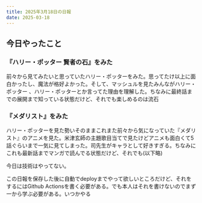 ```yaml
---
title: 2025年3月18日の日報
date: 2025-03-18
---
```


## 今日やったこと

### 『ハリー・ポッター 賢者の石』をみた

前々から見てみたいと思っていたハリー・ポッターをみた。思ってたけ以上に面白かったし、魔法が格好よかった。そして、マッシュルを見たみんながハリー・ポッター 、ハリー・ポッターとか言ってた理由を理解した。ちなみに最終話までの展開まで知っている状態だけど、それでも楽しめるのは流石

### 『メダリスト』をみた

ハリー・ポッターを見た勢いそのままこれまた前々から気になっていた『メダリスト』のアニメを見た。米津玄師の主題歌目当てで見たけどアニメも面白くて5話ぐらいまで一気に見てしまった。司先生がキャラとして好きすぎる。ちなみにこれも最新話までマンガで読んでる状態だけど、それでも(以下略)

今日は技術はやってない。

この日報を保存した後に自動でdeployまでやって欲しいところだけど、それをするにはGithub Actionsを書く必要がある。でも本人はそれを書けないのでまず一から学ぶ必要がある。いつかやる

